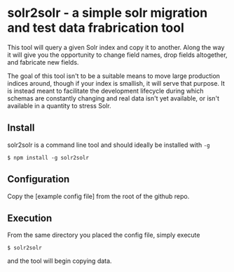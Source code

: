 solr2solr - a simple solr migration and test data frabrication tool
============

This tool will query a given Solr index and copy it to another.  Along the way it will give you the opportunity to change field names, drop fields altogether, and fabricate new fields.

The goal of this tool isn't to be a suitable means to move large production indices around, though if your index is smallish, it will serve that purpose.  It is instead meant to facilitate the development lifecycle during which schemas are constantly changing and real data isn't yet available, or isn't available in a quantity to stress Solr.

## Install

solr2solr is a command line tool and should ideally be installed with `-g`

    $ npm install -g solr2solr

## Configuration

  Copy the [example config file] from the root of the github repo.

## Execution

From the same directory you placed the config file, simply execute

    $ solr2solr

and the tool will begin copying data.







